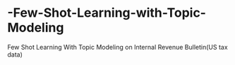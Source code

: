 # -Few-Shot-Learning-with-Topic-Modeling
Few Shot Learning With Topic Modeling on Internal Revenue Bulletin(US tax data)

